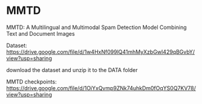 # MMTD
MMTD: A Multilingual and Multimodal Spam Detection Model Combining Text and Document Images

Dataset: https://drive.google.com/file/d/1w4HxNf099lQ41mhMyXzbGwI429qBGvbY/view?usp=sharing

download the dataset and unzip it to the DATA folder

MMTD checkpoints: https://drive.google.com/file/d/1OiYxQvmp9ZNk74uhkDm0fOqYS0Q7KV78/view?usp=sharing
